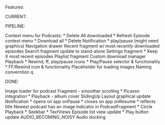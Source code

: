 Features:

CURRENT:

PIPELINE:

Context menu for Podcasts:
    * Delete All downloaded
    * Refresh
Episode context menu
    * Download all
    * Delete
Notification 
    * play/pause (might need graphics)
Navigation drawer
Recent fragment w/ most recently downloaded episodes
Search fragment update to stand-alone
Settings fragment
    * Keep X most recent episodes
Playlist fragment
Custom download manager
Playback
    * Rewind, ff, play/pause icons
    * Play/Pause selector & functionality
    * FF/Rewind icon & functionality
Placeholder for loading images
Naming converntion
q

DONE:

Image loader for podcast Fragment - smoother scrolling
    * Picasso integration
    * Playback - album cover
SlidingUp Layout graphical update
Notification 
    * opens on app onPause
    * closes on app onResume
    * reflects title
Newest podcast has an image indicator in PodcastFragment
    * Circle
Playback
    * Seekbar
    * TextViews
Episode list view update
    * Play button update
AUDIO_BECOMING_NOISY
Audio ducking
